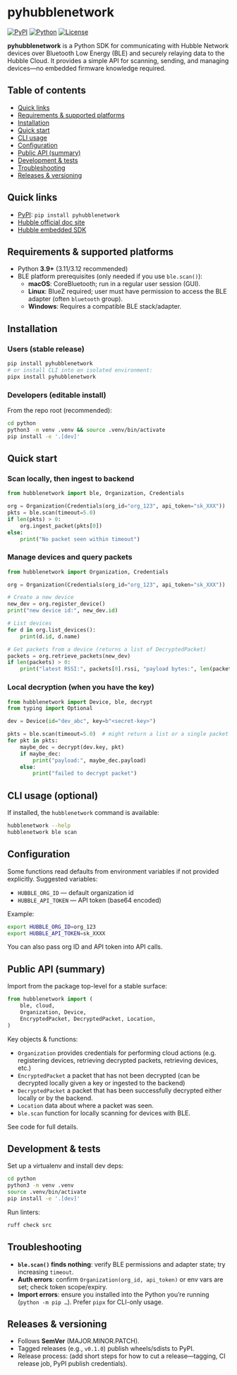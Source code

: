 # pyhubblenetwork

[![PyPI](https://img.shields.io/pypi/v/pyhubblenetwork.svg)](https://pypi.org/project/pyhubblenetwork)
[![Python](https://img.shields.io/pypi/pyversions/pyhubblenetwork.svg)](https://pypi.org/project/pyhubblenetwork)
[![License](https://img.shields.io/github/license/HubbleNetwork/pyhubblenetwork)](LICENSE)

**pyhubblenetwork** is a Python SDK for communicating with Hubble Network devices over Bluetooth Low Energy (BLE) and securely relaying data to the Hubble Cloud. It provides a simple API for scanning, sending, and managing devices—no embedded firmware knowledge required.


## Table of contents

- [Quick links](#quick-links)
- [Requirements & supported platforms](#requirements--supported-platforms)
- [Installation](#installation)
- [Quick start](#quick-start)
- [CLI usage](#cli-usage)
- [Configuration](#configuration)
- [Public API (summary)](#public-api-summary)
- [Development & tests](#development--tests)
- [Troubleshooting](#troubleshooting)
- [Releases & versioning](#releases--versioning)


## Quick links

- [PyPI](https://pypi.org/project/pyhubblenetwork/): `pip install pyhubblenetwork`
- [Hubble official doc site](https://docs.hubble.com/docs/intro)
- [Hubble embedded SDK](https://github.com/HubbleNetwork/sdk)


## Requirements & supported platforms

- Python **3.9+** (3.11/3.12 recommended)
- BLE platform prerequisites (only needed if you use `ble.scan()`):
  - **macOS**: CoreBluetooth; run in a regular user session (GUI).
  - **Linux**: BlueZ required; user must have permission to access the BLE adapter (often `bluetooth` group).
  - **Windows**: Requires a compatible BLE stack/adapter.

## Installation

### Users (stable release)

```bash
pip install pyhubblenetwork
# or install CLI into an isolated environment:
pipx install pyhubblenetwork
```

### Developers (editable install)

From the repo root (recommended):

```bash
cd python
python3 -m venv .venv && source .venv/bin/activate
pip install -e '.[dev]'
```

## Quick start

### Scan locally, then ingest to backend

```python
from hubblenetwork import ble, Organization, Credentials

org = Organization(Credentials(org_id="org_123", api_token="sk_XXX"))
pkts = ble.scan(timeout=5.0)
if len(pkts) > 0:
    org.ingest_packet(pkts[0])
else:
    print("No packet seen within timeout")
```

### Manage devices and query packets

```python
from hubblenetwork import Organization, Credentials

org = Organization(Credentials(org_id="org_123", api_token="sk_XXX"))

# Create a new device
new_dev = org.register_device()
print("new device id:", new_dev.id)

# List devices
for d in org.list_devices():
    print(d.id, d.name)

# Get packets from a device (returns a list of DecryptedPacket)
packets = org.retrieve_packets(new_dev)
if len(packets) > 0:
    print("latest RSSI:", packets[0].rssi, "payload bytes:", len(packets[0].payload))
```

### Local decryption (when you have the key)

```python
from hubblenetwork import Device, ble, decrypt
from typing import Optional

dev = Device(id="dev_abc", key=b"<secret-key>")

pkts = ble.scan(timeout=5.0)  # might return a list or a single packet depending on API
for pkt in pkts:
    maybe_dec = decrypt(dev.key, pkt)
    if maybe_dec:
        print("payload:", maybe_dec.payload)
    else:
        print("failed to decrypt packet")
```

## CLI usage (optional)

If installed, the `hubblenetwork` command is available:

```bash
hubblenetwork --help
hubblenetwork ble scan
```

## Configuration

Some functions read defaults from environment variables if not provided explicitly. Suggested variables:

* `HUBBLE_ORG_ID` — default organization id
* `HUBBLE_API_TOKEN` — API token (base64 encoded)

Example:

```bash
export HUBBLE_ORG_ID=org_123
export HUBBLE_API_TOKEN=sk_XXXX
```

You can also pass org ID and API token into API calls.

## Public API (summary)

Import from the package top-level for a stable surface:

```python
from hubblenetwork import (
    ble, cloud,
    Organization, Device,
    EncryptedPacket, DecryptedPacket, Location,
)
```

Key objects & functions:

* `Organization` provides credentials for performing cloud actions (e.g. registering devices, retrieving decrypted packets, retrieving devices, etc.)
* `EncryptedPacket` a packet that has not been decrypted (can be decrypted locally given a key or ingested to the backend)
* `DecryptedPacket` a packet that has been successfully decrypted either locally or by the backend.
* `Location` data about where a packet was seen.
* `ble.scan` function for locally scanning for devices with BLE.

See code for full details.

## Development & tests

Set up a virtualenv and install dev deps:

```bash
cd python
python3 -m venv .venv
source .venv/bin/activate
pip install -e '.[dev]'
```

Run linters:

```bash
ruff check src
```

## Troubleshooting

* **`ble.scan()` finds nothing**: verify BLE permissions and adapter state; try increasing `timeout`.
* **Auth errors**: confirm `Organization(org_id, api_token)` or env vars are set; check token scope/expiry.
* **Import errors**: ensure you installed into the Python you’re running (`python -m pip …`). Prefer `pipx` for CLI-only usage.


## Releases & versioning

* Follows **SemVer** (MAJOR.MINOR.PATCH).
* Tagged releases (e.g., `v0.1.0`) publish wheels/sdists to PyPI.
* Release process: (add short steps for how to cut a release—tagging, CI release job, PyPI publish credentials).
